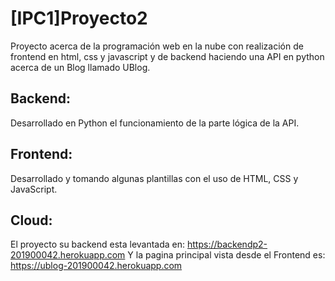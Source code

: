 # [IPC1]Proyecto2

Proyecto acerca de la programación web en la nube con realización de frontend en html, css y javascript y de backend haciendo una API en python acerca de un Blog llamado UBlog. 

## Backend:
Desarrollado en Python el funcionamiento de la parte lógica de la API.

## Frontend:
Desarrollado y tomando algunas plantillas con el uso de HTML, CSS y JavaScript.

## Cloud:
El proyecto su backend esta levantada en: https://backendp2-201900042.herokuapp.com
Y la pagina principal vista desde el Frontend es: https://ublog-201900042.herokuapp.com
